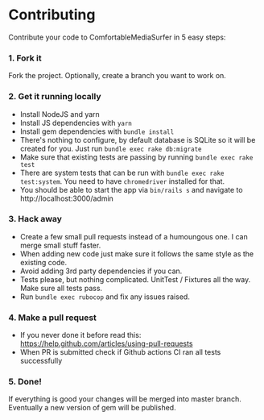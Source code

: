 # Contributing

Contribute your code to ComfortableMediaSurfer in 5 easy steps:

### 1. Fork it

Fork the project. Optionally, create a branch you want to work on.

### 2. Get it running locally

- Install NodeJS and yarn
- Install JS dependencies with `yarn`
- Install gem dependencies with `bundle install`
- There's nothing to configure, by default database is SQLite so it will be
  created for you. Just run `bundle exec rake db:migrate`
- Make sure that existing tests are passing by running `bundle exec rake test`
- There are system tests that can be run with `bundle exec rake test:system`.
  You need to have `chromedriver` installed for that.
- You should be able to start the app via `bin/rails s` and navigate to http://localhost:3000/admin

### 3. Hack away

- Create a few small pull requests instead of a humoungous one. I can merge small stuff faster.
- When adding new code just make sure it follows the same style as the existing code.
- Avoid adding 3rd party dependencies if you can.
- Tests please, but nothing complicated. UnitTest / Fixtures all the way. Make sure all tests pass.
- Run `bundle exec rubocop` and fix any issues raised.

### 4. Make a pull request

- If you never done it before read this: https://help.github.com/articles/using-pull-requests
- When PR is submitted check if Github actions CI ran all tests successfully

### 5. Done!

If everything is good your changes will be merged into master branch. Eventually
a new version of gem will be published.
